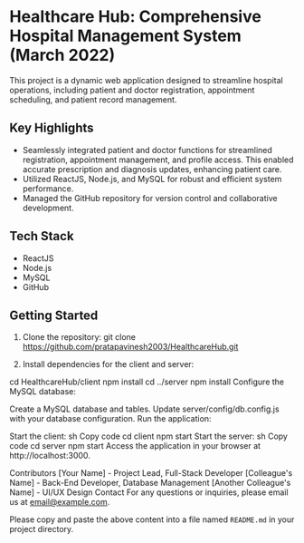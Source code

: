 # Healthcare Hub: Comprehensive Hospital Management System (March 2022)

This project is a dynamic web application designed to streamline hospital operations, including patient and doctor registration, appointment scheduling, and patient record management.

## Key Highlights

- Seamlessly integrated patient and doctor functions for streamlined registration, appointment management, and profile access. This enabled accurate prescription and diagnosis updates, enhancing patient care.
- Utilized ReactJS, Node.js, and MySQL for robust and efficient system performance.
- Managed the GitHub repository for version control and collaborative development.

## Tech Stack

- ReactJS
- Node.js
- MySQL
- GitHub

## Getting Started

1. Clone the repository:
git clone https://github.com/pratapavinesh2003/HealthcareHub.git


2. Install dependencies for the client and server:

cd HealthcareHub/client
npm install
cd ../server
npm install
Configure the MySQL database:

Create a MySQL database and tables.
Update server/config/db.config.js with your database configuration.
Run the application:

Start the client:
sh
Copy code
cd client
npm start
Start the server:
sh
Copy code
cd server
npm start
Access the application in your browser at http://localhost:3000.

Contributors
[Your Name] - Project Lead, Full-Stack Developer
[Colleague's Name] - Back-End Developer, Database Management
[Another Colleague's Name] - UI/UX Design
Contact
For any questions or inquiries, please email us at email@example.com.




Please copy and paste the above content into a file named `README.md` in your project directory.




